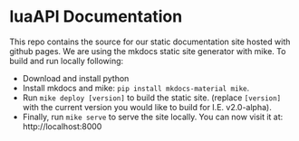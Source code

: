 # luaAPI Documentation
This repo contains the source for our static documentation site hosted with github pages.
We are using the mkdocs static site generator with mike. To build and run locally following:
- Download and install python
- Install mkdocs and mike: `pip install mkdocs-material mike`.
- Run `mike deploy [version]` to build the static site. (replace `[version]` with the current version you would like to build for I.E. v2.0-alpha).
- Finally, run `mike serve` to serve the site locally.
You can now visit it at: http://localhost:8000